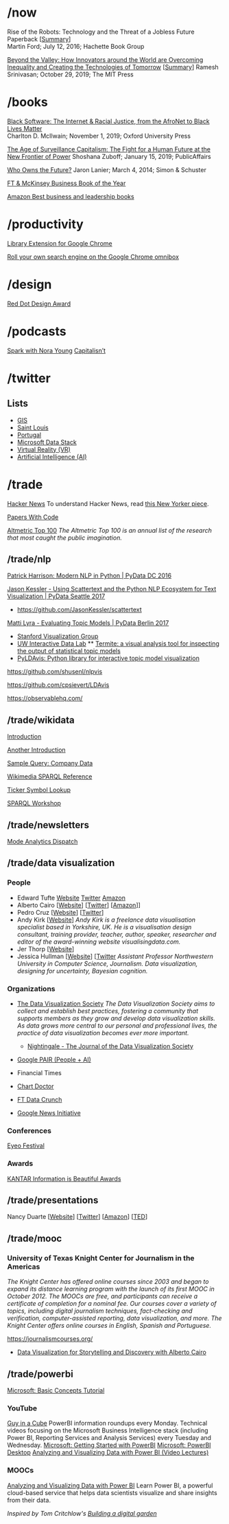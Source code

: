 # /now
Rise of the Robots: Technology and the Threat of a Jobless Future Paperback [[Summary](rise-of-the-robots.md)]  
Martin Ford; July 12, 2016; Hachette Book Group

[Beyond the Valley: How Innovators around the World are Overcoming Inequality and Creating the Technologies of Tomorrow](https://www.amazon.com/Beyond-Valley-Innovators-Overcoming-Technologies/dp/0262043130/)  [[Summary](beyond-the-valley.md)]
Ramesh Srinivasan; October 29, 2019; The MIT Press

# /books

[Black Software: The Internet & Racial Justice, from the AfroNet to Black Lives Matter](https://www.amazon.com/Black-Software-Internet-Justice-AfroNet/dp/0190863846)  
Charlton D. McIlwain; November 1, 2019; Oxford University Press

[The Age of Surveillance Capitalism: The Fight for a Human Future at the New Frontier of Power](https://www.amazon.com/Age-Surveillance-Capitalism-Future-Frontier/dp/1610395697/)
Shoshana Zuboff; January 15, 2019; PublicAffairs

[Who Owns the Future?](https://www.amazon.com/Who-Owns-Future-Jaron-Lanier/dp/1451654979)
Jaron Lanier; March 4, 2014; Simon & Schuster

[FT & McKinsey Business Book of the Year](https://www.ft.com/bookaward)

[Amazon Best business and leadership books](https://www.amazon.com/b/?node=17296226011)

# /productivity

[Library Extension for Google Chrome](https://chrome.google.com/webstore/detail/library-extension/chkgcmmjoejpekoegkedcpifgfhpjmec)

[Roll your own search engine on the Google Chrome omnibox](https://support.google.com/chrome/answer/95426?co=GENIE.Platform%3DDesktop&hl=en)

# /design
[Red Dot Design Award](https://www.red-dot.org/)

# /podcasts
[Spark with Nora Young](https://www.cbc.ca/radio/spark)
[Capitalisn’t](https://www.capitalisnt.com/)

# /twitter
## Lists
- [GIS](https://twitter.com/dapbshq/lists/gis)
- [Saint Louis](https://twitter.com/dapbshq/lists/saint-louis)
- [Portugal](https://twitter.com/dapbshq/lists/portugal)
- [Microsoft Data Stack](https://twitter.com/dapbshq/lists/microsoft-data-stack)
- [Virtual Reality (VR)](https://twitter.com/dapbshq/lists/virtual-reality-vr)
- [Artificial Intelligence (AI)](https://twitter.com/dapbshq/lists/artificial-intelligence)

# /trade
[Hacker News](https://news.ycombinator.com/) To understand Hacker News, read [this New Yorker piece](https://www.newyorker.com/news/letter-from-silicon-valley/the-lonely-work-of-moderating-hacker-news).

[Papers With Code](https://paperswithcode.com/)

[Altmetric Top 100](https://www.altmetric.com/top100/home/)
_The Altmetric Top 100 is an annual list of the research that most caught the public imagination._

## /trade/nlp
[Patrick Harrison: Modern NLP in Python | PyData DC 2016](https://www.youtube.com/watch?v=6zm9NC9uRkk)

[Jason Kessler - Using Scattertext and the Python NLP Ecosystem for Text Visualization | PyData Seattle 2017](https://www.youtube.com/watch?v=H7X9CA2pWKo)
* https://github.com/JasonKessler/scattertext

[Matti Lyra - Evaluating Topic Models | PyData Berlin 2017](https://www.youtube.com/watch?v=UkmIljRIG_M)
* [Stanford Visualization Group](http://vis.stanford.edu/)
* [UW Interactive Data Lab](http://idl.cs.washington.edu/)
** [Termite: a visual analysis tool for inspecting the output of statistical topic models](https://github.com/uwdata/termite-visualizations)
* [PyLDAvis: Python library for interactive topic model visualization](https://github.com/bmabey/pyLDAvis)

https://github.com/shusenl/nlpvis

https://github.com/cpsievert/LDAvis

https://observablehq.com/

## /trade/wikidata
[Introduction](https://towardsdatascience.com/a-brief-introduction-to-wikidata-bb4e66395eb1)

[Another Introduction](https://longair.net/blog/2017/11/29/sparql-wikidata/)

[Sample Query: Company Data](https://w.wiki/Edx)

[Wikimedia SPARQL Reference](https://en.wikibooks.org/wiki/SPARQL)

[Ticker Symbol Lookup](https://stackoverflow.com/questions/48568094/wikidatasparql-lookup-a-company-based-on-its-ticker-symbol)

[SPARQL Workshop](https://www.wikidata.org/wiki/Wikidata:SPARQL_query_service/2016_SPARQL_Workshop)

## /trade/newsletters
[Mode Analytics Dispatch](https://mode.com/analytics-dispatch/)

## /trade/data visualization

### People
- Edward Tufte [Website](https://www.edwardtufte.com/tufte/) [Twitter](https://twitter.com/EdwardTufte) [Amazon](https://www.amazon.com/Edward-R.-Tufte/e/B000APET3Y)
- Alberto Cairo [[Website](http://albertocairo.com/)] [[Twitter](https://twitter.com/AlbertoCairo)] [[Amazon](https://www.amazon.com/Alberto-Cairo/e/B0050KJ3NK)]]
- Pedro Cruz [[Website](https://pmcruz.com/)] [[Twitter](https://twitter.com/pmcruz)]
- Andy Kirk [[Website](http://visualisingdata.com)]
_Andy Kirk is a freelance data visualisation specialist based in Yorkshire, UK. He is a visualisation design consultant, training provider, teacher, author, speaker, researcher and editor of the award-winning website visualisingdata.com._
- Jer Thorp [[Website](https://www.jerthorp.com/)]
- Jessica Hullman [[Website](https://www.mccormick.northwestern.edu/research-faculty/directory/profiles/hullman-jessica.html)] [[Twitter](https://twitter/com/JessicaHullman) _Assistant Professor Northwestern University in Computer Science, Journalism.  Data visualization, designing for uncertainty, Bayesian cognition._

### Organizations
* [The Data Visualization Society](https://www.datavisualizationsociety.com/)
_The Data Visualization Society aims to collect and establish best practices, fostering a community that supports members as they grow and develop data visualization skills. As data grows more central to our personal and professional lives, the practice of data visualization becomes ever more important._
  * [Nightingale - The Journal of the Data Visualization Society](https://medium.com/nightingale)

* [Google PAIR (People + AI)](https://research.google/teams/brain/pair/)

* Financial Times
 * [Chart Doctor](https://www.ft.com/chart-doctor)
 * [FT Data Crunch](https://www.ft.com/ft-data-crunch)

* [Google News Initiative](https://newsinitiative.withgoogle.com/training/course/data-journalism)

### Conferences
[Eyeo Festival](http://eyeofestival.com/)

### Awards
[KANTAR Information is Beautiful Awards](https://www.informationisbeautifulawards.com/)

## /trade/presentations
Nancy Duarte [[Website](https://www.duarte.com/)] [[Twitter](https://twitter.com/nancyduarte)] [[Amazon](https://www.amazon.com/Nancy-Duarte/e/B002BMAA0K)] [[TED](https://www.ted.com/speakers/nancy_duarte)]

## /trade/mooc
### University of Texas Knight Center for Journalism in the Americas
_The Knight Center has offered online courses since 2003 and began to expand its distance learning program with the launch of its first MOOC in October 2012. The MOOCs are free, and participants can receive a certificate of completion for a nominal fee. Our courses cover a variety of topics, including digital journalism techniques, fact-checking and verification, computer-assisted reporting, data visualization, and more.  The Knight Center offers online courses in English, Spanish and Portuguese._

https://journalismcourses.org/

- [Data Visualization for Storytelling and Discovery with Alberto Cairo](https://journalismcourses.org/data-viz-course-material.html)

## /trade/powerbi
[Microsoft: Basic Concepts Tutorial](https://docs.microsoft.com/en-us/power-bi/service-basic-concepts)

### YouTube
[Guy in a Cube](https://www.youtube.com/channel/UCFp1vaKzpfvoGai0vE5VJ0w)
PowerBI information roundups every Monday. Technical videos focusing on the Microsoft Business Intelligence stack (including Power BI, Reporting Services and Analysis Services) every Tuesday and Wednesday.
[Microsoft: Getting Started with PowerBI](https://www.youtube.com/playlist?list=PL1N57mwBHtN0tyk_tTM3t4XR5SPh4cJO1)
[Microsoft: PowerBI Desktop](https://www.youtube.com/playlist?list=PL1N57mwBHtN2q1WbU5O29rrn_A0lkVv9p)
[Analyzing and Visualizing Data with Power BI (Video Lectures)](https://www.youtube.com/playlist?list=PL1N57mwBHtN0JFoKSR0n-tBkUJHeMP2cP)

### MOOCs
[Analyzing and Visualizing Data with Power BI](https://www.edx.org/course/analyzing-and-visualizing-data-with-power-bi-2)
Learn Power BI, a powerful cloud-based service that helps data scientists visualize and share insights from their data.

_Inspired by Tom Critchlow's [Building a digital garden](https://tomcritchlow.com/2019/02/17/building-digital-garden/)_
